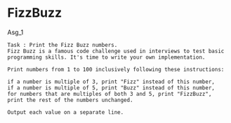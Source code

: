 # FizzBuzz
Asg_1



    Task : Print the Fizz Buzz numbers.
    Fizz Buzz is a famous code challenge used in interviews to test basic programming skills. It's time to write your own implementation.

    Print numbers from 1 to 100 inclusively following these instructions:

    if a number is multiple of 3, print "Fizz" instead of this number,
    if a number is multiple of 5, print "Buzz" instead of this number,
    for numbers that are multiples of both 3 and 5, print "FizzBuzz",
    print the rest of the numbers unchanged.

    Output each value on a separate line.

